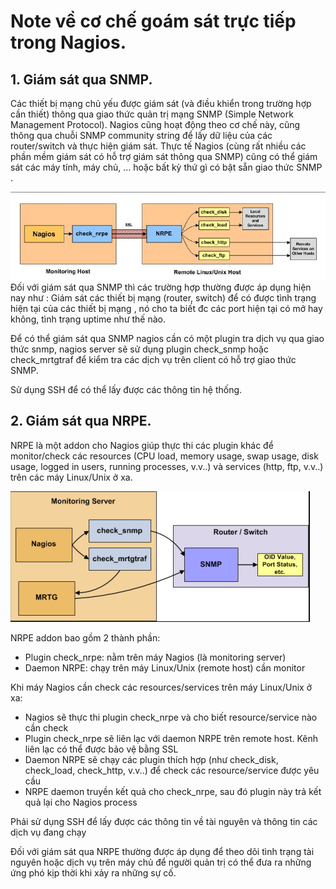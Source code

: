 # Note về cơ chế goám sát trực tiếp trong Nagios.

## 1. Giám sát qua SNMP.

Các thiết bị mạng chủ yếu được giám sát (và điều khiển trong trường hợp cần thiết) thông qua giao thức quản trị mạng SNMP 
(Simple Network Management Protocol). Nagios cũng hoạt động theo cơ chế này, cũng thông qua chuỗi SNMP community string để 
lấy dữ liệu của các router/switch và thực hiện giám sát. Thực tế Nagios (cùng rất nhiều các phần mềm giám sát có hỗ trợ giám 
sát thông qua SNMP) cũng có thể giám sát các máy tính, máy chủ, … hoặc bất kỳ thứ gì có bật sẵn giao thức SNMP .

![](/docs/prepare/images/snmp.png)
Đối với giám sát qua SNMP thì các trường hợp thường được áp dụng hiện nay như : Giám sát các thiết bị mạng (router, switch) 
để có được tình trạng hiện tại của các thiết bị mạng , nó cho ta biết đc các port hiện tại có mở hay không, tình trạng uptime 
như thế nào.

Để có thể giám sát qua SNMP nagios cần có một plugin tra dịch vụ qua giao thức snmp, nagios server sẽ sử dụng plugin check_snmp hoặc check_mrtgtraf
để kiểm tra các dịch vụ trên client có hỗ trợ giao thức SNMP.

Sử dụng SSH để có thể lấy được các thông tin hệ thống.

## 2. Giám sát qua NRPE.

NRPE là một addon cho Nagios giúp thực thi các plugin khác để monitor/check các resources (CPU load, memory usage, swap usage, disk usage, logged in users, running processes, v.v..) 
và services (http, ftp, v.v..) trên các máy Linux/Unix ở xa.

![](/docs/prepare/images/nrpe.png)

NRPE addon bao gồm 2 thành phần:
 <ul>
  <li>Plugin check_nrpe: nằm trên máy Nagios (là monitoring server)</li>
  <li>Daemon NRPE: chạy trên máy Linux/Unix (remote host) cần monitor</li>
 </ul>

Khi máy Nagios cần check các resources/services trên máy Linux/Unix ở xa:
 <ul>
  <li>Nagios sẽ thực thi plugin check_nrpe và cho biết resource/service nào cần check</li>
  <li>Plugin check_nrpe sẽ liên lạc với daemon NRPE trên remote host. Kênh liên lạc có thể được bảo vệ bằng SSL</li>
  <li>Daemon NRPE sẽ chạy các plugin thích hợp (như check_disk, check_load, check_http, v.v..) để check các resource/service được yêu cầu</li>
  <li>NRPE daemon truyền kết quả cho check_nrpe, sau đó plugin này trả kết quả lại cho Nagios process</li>
 </ul>

Phải sử dụng SSH để lấy được các thông tin về tài nguyên và thông tin các dịch vụ đang chạy


Đối với giám sát qua NRPE thường được áp dụng để theo dõi tình trạng tài nguyên hoặc dịch vụ trên máy chủ để người quản trị 
có thể đưa ra những ứng phó kịp thời khi xảy ra những sự cố.